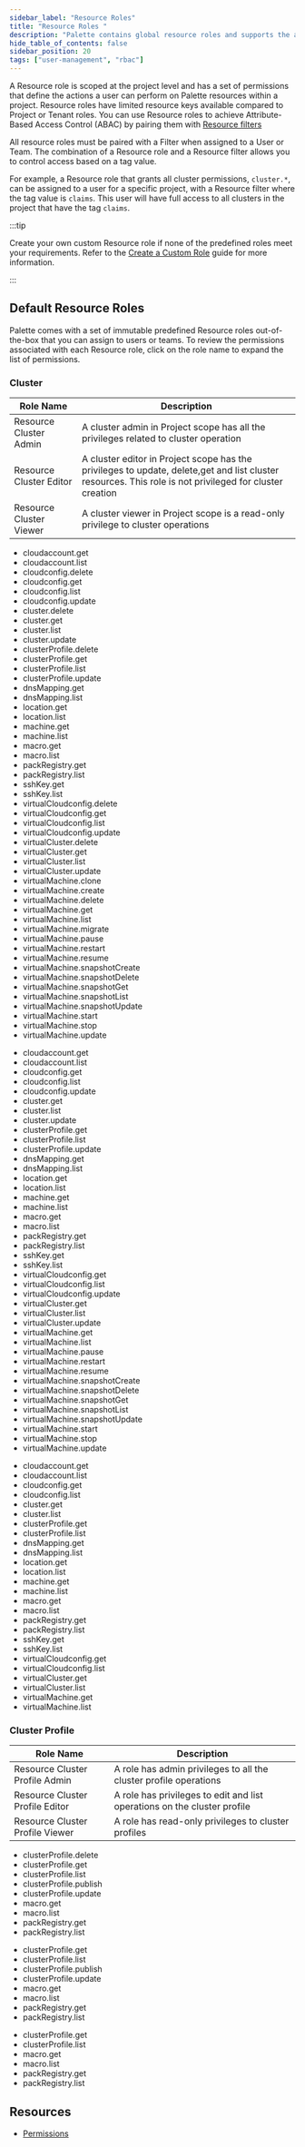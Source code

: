 ```yaml
---
sidebar_label: "Resource Roles"
title: "Resource Roles "
description: "Palette contains global resource roles and supports the ability to create custom resource roles."
hide_table_of_contents: false
sidebar_position: 20
tags: ["user-management", "rbac"]
---
```


A Resource role is scoped at the project level and has a set of permissions that define the actions a user can perform
on Palette resources within a project. Resource roles have limited resource keys available compared to Project or Tenant
roles. You can use Resource roles to achieve Attribute-Based Access Control (ABAC) by pairing them with
[Resource filters](../../tenant-settings/filters.md)

All resource roles must be paired with a Filter when assigned to a User or Team. The combination of a Resource role and
a Resource filter allows you to control access based on a tag value.

For example, a Resource role that grants all cluster permissions, `cluster.*`, can be assigned to a user for a specific
project, with a Resource filter where the tag value is `claims`. This user will have full access to all clusters in the
project that have the tag `claims`.

:::tip

Create your own custom Resource role if none of the predefined roles meet your requirements. Refer to the
[Create a Custom Role](./create-custom-role.md#create-a-custom-resource-role) guide for more information.

:::

## Default Resource Roles

Palette comes with a set of immutable predefined Resource roles out-of-the-box that you can assign to users or teams. To
review the permissions associated with each Resource role, click on the role name to expand the list of permissions.

### Cluster

| Role Name               | Description                                                                                                                                             |
| ----------------------- | ------------------------------------------------------------------------------------------------------------------------------------------------------- |
| Resource Cluster Admin  | A cluster admin in Project scope has all the privileges related to cluster operation                                                                    |
| Resource Cluster Editor | A cluster editor in Project scope has the privileges to update, delete,get and list cluster resources. This role is not privileged for cluster creation |
| Resource Cluster Viewer | A cluster viewer in Project scope is a read-only privilege to cluster operations                                                                        |

<Accordion>
<AccordionPanel title="Resource Cluster Admin">

- cloudaccount.get
- cloudaccount.list
- cloudconfig.delete
- cloudconfig.get
- cloudconfig.list
- cloudconfig.update
- cluster.delete
- cluster.get
- cluster.list
- cluster.update
- clusterProfile.delete
- clusterProfile.get
- clusterProfile.list
- clusterProfile.update
- dnsMapping.get
- dnsMapping.list
- location.get
- location.list
- machine.get
- machine.list
- macro.get
- macro.list
- packRegistry.get
- packRegistry.list
- sshKey.get
- sshKey.list
- virtualCloudconfig.delete
- virtualCloudconfig.get
- virtualCloudconfig.list
- virtualCloudconfig.update
- virtualCluster.delete
- virtualCluster.get
- virtualCluster.list
- virtualCluster.update
- virtualMachine.clone
- virtualMachine.create
- virtualMachine.delete
- virtualMachine.get
- virtualMachine.list
- virtualMachine.migrate
- virtualMachine.pause
- virtualMachine.restart
- virtualMachine.resume
- virtualMachine.snapshotCreate
- virtualMachine.snapshotDelete
- virtualMachine.snapshotGet
- virtualMachine.snapshotList
- virtualMachine.snapshotUpdate
- virtualMachine.start
- virtualMachine.stop
- virtualMachine.update

</AccordionPanel>
<AccordionPanel title="Resource Cluster Editor">

- cloudaccount.get
- cloudaccount.list
- cloudconfig.get
- cloudconfig.list
- cloudconfig.update
- cluster.get
- cluster.list
- cluster.update
- clusterProfile.get
- clusterProfile.list
- clusterProfile.update
- dnsMapping.get
- dnsMapping.list
- location.get
- location.list
- machine.get
- machine.list
- macro.get
- macro.list
- packRegistry.get
- packRegistry.list
- sshKey.get
- sshKey.list
- virtualCloudconfig.get
- virtualCloudconfig.list
- virtualCloudconfig.update
- virtualCluster.get
- virtualCluster.list
- virtualCluster.update
- virtualMachine.get
- virtualMachine.list
- virtualMachine.pause
- virtualMachine.restart
- virtualMachine.resume
- virtualMachine.snapshotCreate
- virtualMachine.snapshotDelete
- virtualMachine.snapshotGet
- virtualMachine.snapshotList
- virtualMachine.snapshotUpdate
- virtualMachine.start
- virtualMachine.stop
- virtualMachine.update

</AccordionPanel>
<AccordionPanel title="Resource Cluster Viewer">

- cloudaccount.get
- cloudaccount.list
- cloudconfig.get
- cloudconfig.list
- cluster.get
- cluster.list
- clusterProfile.get
- clusterProfile.list
- dnsMapping.get
- dnsMapping.list
- location.get
- location.list
- machine.get
- machine.list
- macro.get
- macro.list
- packRegistry.get
- packRegistry.list
- sshKey.get
- sshKey.list
- virtualCloudconfig.get
- virtualCloudconfig.list
- virtualCluster.get
- virtualCluster.list
- virtualMachine.get
- virtualMachine.list

</AccordionPanel>
</Accordion>

### Cluster Profile

| Role Name                       | Description                                                              |
| ------------------------------- | ------------------------------------------------------------------------ |
| Resource Cluster Profile Admin  | A role has admin privileges to all the cluster profile operations        |
| Resource Cluster Profile Editor | A role has privileges to edit and list operations on the cluster profile |
| Resource Cluster Profile Viewer | A role has read-only privileges to cluster profiles                      |

<Accordion>
<AccordionPanel title="Resource Cluster Profile Admin">

- clusterProfile.delete
- clusterProfile.get
- clusterProfile.list
- clusterProfile.publish
- clusterProfile.update
- macro.get
- macro.list
- packRegistry.get
- packRegistry.list

</AccordionPanel>
<AccordionPanel title="Resource Cluster Profile Editor">

- clusterProfile.get
- clusterProfile.list
- clusterProfile.publish
- clusterProfile.update
- macro.get
- macro.list
- packRegistry.get
- packRegistry.list

</AccordionPanel>
<AccordionPanel title="Resource Cluster Profile Viewer">

- clusterProfile.get
- clusterProfile.list
- macro.get
- macro.list
- packRegistry.get
- packRegistry.list

</AccordionPanel>
</Accordion>

## Resources

- [Permissions](./permissions.md)
